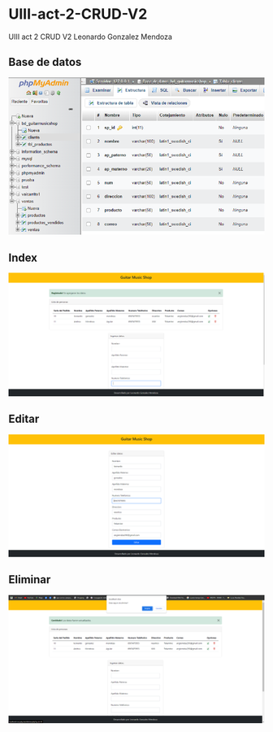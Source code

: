 # UIII-act-2-CRUD-V2
UIII  act 2 CRUD V2 Leonardo Gonzalez Mendoza

## Base de datos
![BASE DE DATOS](https://github.com/LGonzalezMendoza/UIII-act-2-CRUD-V2/blob/main/bd.png)
## Index
![INDEX](https://github.com/LGonzalezMendoza/UIII-act-2-CRUD-V2/blob/main/index.png)
## Editar
![EDITAR](https://github.com/LGonzalezMendoza/UIII-act-2-CRUD-V2/blob/main/editar.png)
## Eliminar
![ElIMINAR](https://github.com/LGonzalezMendoza/UIII-act-2-CRUD-V2/blob/main/eliminar.png)

